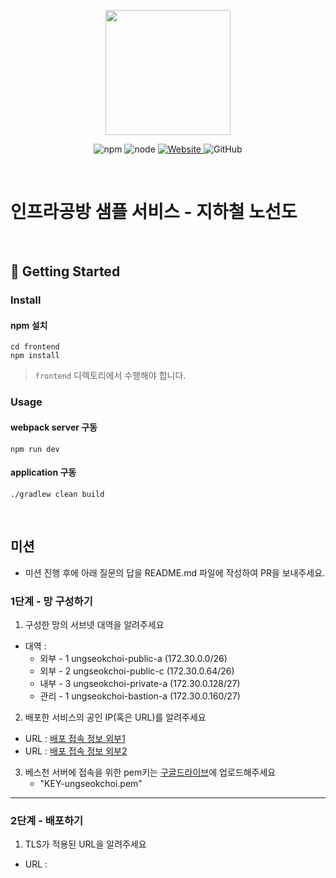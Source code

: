 <p align="center">
    <img width="200px;" src="https://raw.githubusercontent.com/woowacourse/atdd-subway-admin-frontend/master/images/main_logo.png"/>
</p>
<p align="center">
  <img alt="npm" src="https://img.shields.io/badge/npm-%3E%3D%205.5.0-blue">
  <img alt="node" src="https://img.shields.io/badge/node-%3E%3D%209.3.0-blue">
  <a href="https://edu.nextstep.camp/c/R89PYi5H" alt="nextstep atdd">
    <img alt="Website" src="https://img.shields.io/website?url=https%3A%2F%2Fedu.nextstep.camp%2Fc%2FR89PYi5H">
  </a>
  <img alt="GitHub" src="https://img.shields.io/github/license/next-step/atdd-subway-service">
</p>

<br>

# 인프라공방 샘플 서비스 - 지하철 노선도

<br>

## 🚀 Getting Started

### Install
#### npm 설치
```
cd frontend
npm install
```
> `frontend` 디렉토리에서 수행해야 합니다.

### Usage
#### webpack server 구동
```
npm run dev
```
#### application 구동
```
./gradlew clean build
```
<br>

## 미션

* 미션 진행 후에 아래 질문의 답을 README.md 파일에 작성하여 PR을 보내주세요.

### 1단계 - 망 구성하기
1. 구성한 망의 서브넷 대역을 알려주세요
- 대역 : 
  - 외부 - 1 ungseokchoi-public-a (172.30.0.0/26)
  - 외부 - 2 ungseokchoi-public-c (172.30.0.64/26)
  - 내부 - 3 ungseokchoi-private-a (172.30.0.128/27)
  - 관리 - 1 ungseokchoi-bastion-a (172.30.0.160/27)
2. 배포한 서비스의 공인 IP(혹은 URL)를 알려주세요

- URL : [배포 접속 정보 외부1](http://dev.ungseokchoi.kro.kr:8080/)
- URL : [배포 접속 정보 외부2](http://prod.ungseokchoi.kro.kr:8080/)

3. 베스천 서버에 접속을 위한 pem키는 [구글드라이브](https://drive.google.com/drive/folders/1dZiCUwNeH1LMglp8dyTqqsL1b2yBnzd1?usp=sharing)에 업로드해주세요
   - "KEY-ungseokchoi.pem"
---

### 2단계 - 배포하기
1. TLS가 적용된 URL을 알려주세요

- URL : 
